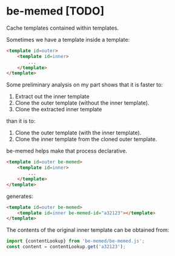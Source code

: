 # be-memed [TODO]

Cache templates contained within templates.

Sometimes we have a template inside a template:

```html
<template id=outer>
    <template id=inner>
        ...
    </template>
</template>
```

Some preliminary analysis on my part shows that it is faster to:

1.  Extract out the inner template
2.  Clone the outer template (without the inner template).
3.  Clone the extracted inner template

than it is to:

1.  Clone the outer template (with the inner template).
2.  Clone the inner template from the cloned outer template.

be-memed helps make that process declarative.

```html
<template id=outer be-memed>
    <template id=inner>
        ...
    </template>
</template>
```

generates:

```html
<template id=outer be-memed>
    <template id=inner be-memed-id="a32123"></template>
</template>
```

The contents of the original inner template can be obtained from:

```JavaScript
import {contentLookup} from 'be-memed/be-memed.js';
const content = contentLookup.get('a32123');
```




